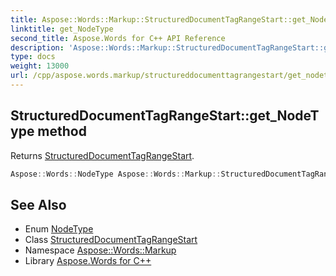 ```yaml
---
title: Aspose::Words::Markup::StructuredDocumentTagRangeStart::get_NodeType method
linktitle: get_NodeType
second_title: Aspose.Words for C++ API Reference
description: 'Aspose::Words::Markup::StructuredDocumentTagRangeStart::get_NodeType method. Returns StructuredDocumentTagRangeStart in C++.'
type: docs
weight: 13000
url: /cpp/aspose.words.markup/structureddocumenttagrangestart/get_nodetype/
---
```

## StructuredDocumentTagRangeStart::get_NodeType method


Returns [StructuredDocumentTagRangeStart](../../../aspose.words/nodetype/).

```cpp
Aspose::Words::NodeType Aspose::Words::Markup::StructuredDocumentTagRangeStart::get_NodeType() const override
```

## See Also

* Enum [NodeType](../../../aspose.words/nodetype/)
* Class [StructuredDocumentTagRangeStart](../)
* Namespace [Aspose::Words::Markup](../../)
* Library [Aspose.Words for C++](../../../)
